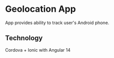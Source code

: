 # Geolocation App
App provides ability to track user's Android phone.

## Technology
Cordova + Ionic with Angular 14
